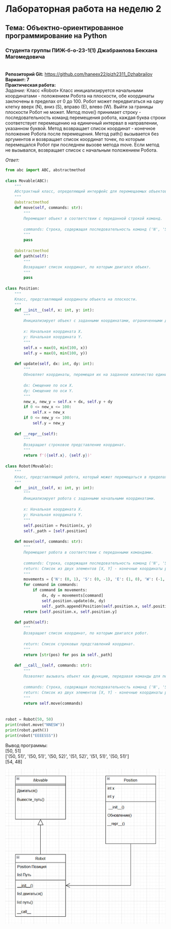 # Лабораторная работа на неделю 2
## **Тема**: Объектно-ориентированное программирование на Python 
### Студента группы ПИЖ-б-о-23-1(1) Джабраилова Бекхана Магомедовича <br><br>
**Репозиторий Git:** https://github.com/haneex22/pizh2311_Dzhabrailov  
**Вариант: 7**  
**Практическая работа:**  
*Задание:*
Класс «Robot» 
Класс инициализируется начальными координатами - положением Робота на
плоскости, обе координаты заключены в пределах от 0 до 100.
Робот может передвигаться на одну клетку вверх (N), вниз (S), вправо (Е), влево (W).
Выйти за границы плоскости Робот не может.
Метод move() принимает строку - последовательность команд перемещения робота, каждая буква строки соответствует перемещению на единичный интервал в направлении, указанном буквой. Метод возвращает список координат - конечное положение Робота после перемещения.
Метод path() вызывается без аргументов и возвращает список координат точек, по
которым перемещался Робот при последнем вызове метода move. Если метод не вызывался, возвращает список с начальным положением Робота.

*Ответ:*  
```python
from abc import ABC, abstractmethod

class Movable(ABC):
    """
    Абстрактный класс, определяющий интерфейс для перемещаемых объектов.
    """
    @abstractmethod
    def move(self, commands: str):
        """
        Перемещает объект в соответствии с переданной строкой команд.
        
        commands: Строка, содержащая последовательность команд ('N', 'S', 'E', 'W').
        """
        pass

    @abstractmethod
    def path(self):
        """
        Возвращает список координат, по которым двигался объект.
        """
        pass

class Position:
    """
    Класс, представляющий координаты объекта на плоскости.
    """
    def __init__(self, x: int, y: int):
        """
        Инициализирует объект с заданными координатами, ограниченными диапазоном [0, 100].
        
        x: Начальная координата X.
        y: Начальная координата Y.
        """
        self.x = max(0, min(100, x))
        self.y = max(0, min(100, y))

    def update(self, dx: int, dy: int):
        """
        Обновляет координаты, перемещая их на заданное количество единиц.
        
        dx: Смещение по оси X.
        dy: Смещение по оси Y.
        """
        new_x, new_y = self.x + dx, self.y + dy
        if 0 <= new_x <= 100:
            self.x = new_x
        if 0 <= new_y <= 100:
            self.y = new_y

    def __repr__(self):
        """
        Возвращает строковое представление координат.
        """
        return f'({self.x}, {self.y})'

class Robot(Movable):
    """
    Класс, представляющий робота, который может перемещаться в пределах плоскости 100x100.
    """
    def __init__(self, x: int, y: int):
        """
        Инициализирует робота с заданными начальными координатами.
        
        x: Начальная координата X.
        y: Начальная координата Y.
        """
        self.position = Position(x, y)
        self._path = [self.position]
    
    def move(self, commands: str):
        """
        Перемещает робота в соответствии с переданными командами.
        
        commands: Строка, содержащая последовательность команд ('N', 'S', 'E', 'W').
        return: Список из двух элементов [X, Y] - конечные координаты робота.
        """
        movements = {'N': (0, 1), 'S': (0, -1), 'E': (1, 0), 'W': (-1, 0)}
        for command in commands:
            if command in movements:
                dx, dy = movements[command]
                self.position.update(dx, dy)
                self._path.append(Position(self.position.x, self.position.y))
        return [self.position.x, self.position.y]
    
    def path(self):
        """
        Возвращает список координат, по которым двигался робот.
        
        return: Список строковых представлений координат.
        """
        return [str(pos) for pos in self._path]
    
    def __call__(self, commands: str):
        """
        Позволяет вызывать объект как функцию, передавая команды для перемещения.
        
        commands: Строка, содержащая последовательность команд ('N', 'S', 'E', 'W').
        return: Список из двух элементов [X, Y] - конечные координаты робота.
        """
        return self.move(commands)


robot = Robot(50, 50)
print(robot.move("NNESW"))
print(robot.path())
print(robot("EEEESSS"))
```  
Вывод программы:  
[50, 51]  
['(50, 51)', '(50, 51)', '(50, 52)', '(51, 52)', '(51, 51)', '(50, 51)']  
[54, 48]

![UML-diagram](UML_Диаграмма.jpg)
